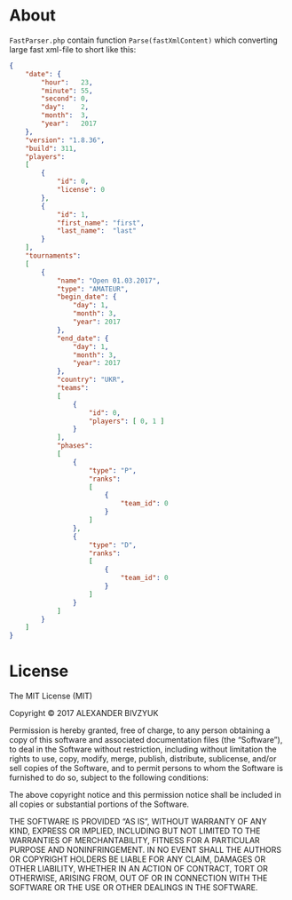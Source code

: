 # About
`FastParser.php` contain function `Parse(fastXmlContent)` which converting large fast xml-file to short like this:

```json
{
    "date": {
        "hour":   23,
        "minute": 55,
        "second": 0,
        "day":    2,
        "month":  3,
        "year":   2017
    },
    "version": "1.8.36",
    "build": 311,
    "players":
    [
        {
            "id": 0,
            "license": 0
        },
        {
            "id": 1,
            "first_name": "first",
            "last_name":  "last"
        }
    ],
    "tournaments":
    [
        {
            "name": "Open 01.03.2017",
            "type": "AMATEUR",
            "begin_date": {
                "day": 1,
                "month": 3,
                "year": 2017
            },
            "end_date": {
                "day": 1,
                "month": 3,
                "year": 2017
            },
            "country": "UKR",
            "teams":
            [
                {
                    "id": 0,
                    "players": [ 0, 1 ]
                }
            ],
            "phases":
            [
                {
                    "type": "P",
                    "ranks":
                    [
                        {
                            "team_id": 0
                        }
                    ]
                },
                {
                    "type": "D",
                    "ranks":
                    [
                        {
                            "team_id": 0
                        }
                    ]
                }
            ]
        }
    ]
}
```

# License
The MIT License (MIT)

Copyright © 2017 ALEXANDER BIVZYUK

Permission is hereby granted, free of charge, to any person obtaining a copy of this software and
associated documentation files (the “Software”), to deal in the Software without restriction, including
without limitation the rights to use, copy, modify, merge, publish, distribute, sublicense, and/or sell copies
of the Software, and to permit persons to whom the Software is furnished to do so, subject to the following
conditions:

The above copyright notice and this permission notice shall be included in all copies or substantial portions
of the Software.

THE SOFTWARE IS PROVIDED “AS IS”, WITHOUT WARRANTY OF ANY KIND, EXPRESS OR IMPLIED,
INCLUDING BUT NOT LIMITED TO THE WARRANTIES OF MERCHANTABILITY, FITNESS FOR A PARTICULAR
PURPOSE AND NONINFRINGEMENT. IN NO EVENT SHALL THE AUTHORS OR COPYRIGHT HOLDERS BE
LIABLE FOR ANY CLAIM, DAMAGES OR OTHER LIABILITY, WHETHER IN AN ACTION OF CONTRACT, TORT
OR OTHERWISE, ARISING FROM, OUT OF OR IN CONNECTION WITH THE SOFTWARE OR THE USE OR
OTHER DEALINGS IN THE SOFTWARE.
